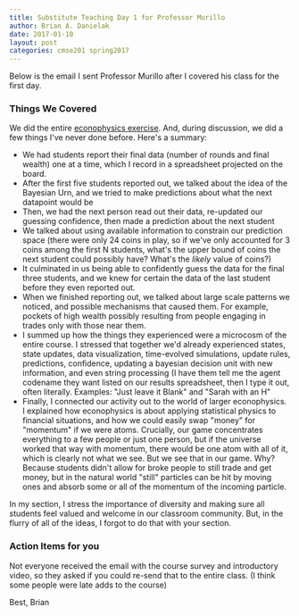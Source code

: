 ```yaml
---
title: Substitute Teaching Day 1 for Professor Murillo
author: Brian A. Danielak
date: 2017-01-10
layout: post
categories: cmse201 spring2017
---
```


Below is the email I sent Professor Murillo after I covered his class for the first day.

### Things We Covered

We did the entire [econophysics exercise][1]. And, during discussion, we did a few things I've never done before. Here's a summary:

- We had students report their final data (number of rounds and final wealth) one at a time, which I record in a spreadsheet projected on the board.
- After the first five students reported out, we talked about the idea of the Bayesian Urn, and we tried to make predictions about what the next datapoint would be
- Then, we had the next person read out their data, re-updated our guessing confidence, then made a prediction about the next student
- We talked about using available information to constrain our prediction space (there were only 24 coins in play, so if we've only accounted for 3 coins among the first N students, what's the upper bound of coins the next student could possibly have? What's the *likely* value of coins?)
- It culminated in us being able to confidently guess the data for the final three students, and we knew for certain the data of the last student before they even reported out.
- When we finished reporting out, we talked about large scale patterns we noticed, and possible mechanisms that caused them. For example, pockets of high wealth possibly resulting from people engaging in trades only with those near them.
- I summed up how the things they experienced were a microcosm of the entire course. I stressed that together we'd already experienced states, state updates, data visualization, time-evolved simulations, update rules, predictions, confidence, updating a bayesian decision unit with new information, and even string processing (I have them tell me the agent codename they want listed on our results spreadsheet, then I type it out, often literally. Examples: "Just leave it Blank" and "Sarah with an H"
- Finally, I connected our activity out to the world of larger econophysics. I explained how econophysics is about applying statistical physics to financial situations, and how we could easily swap "money" for "momentum" if we were atoms. Crucially, our game concentrates everything to a few people or just one person, but if the universe worked that way with momentum, there would be one atom with all of it, which is clearly not what we see. But we see that in our game. Why? Because students didn't allow for broke people to still trade and get money, but in the natural world "still" particles can be hit by moving ones and absorb some or all of the momentum of the incoming particle.

In my section, I stress the importance of diversity and making sure all students feel valued and welcome in our classroom community. But, in the flurry of all of the ideas, I forgot to do that with your section.

### Action Items for you

Not everyone received the email with the course survey and introductory video, so they asked if you could re-send that to the entire class. (I think some people were late adds to the course)

Best,
Brian

[1]: https://gist.github.com/briandk/576a2197a036cefa2b275c568f655f61
